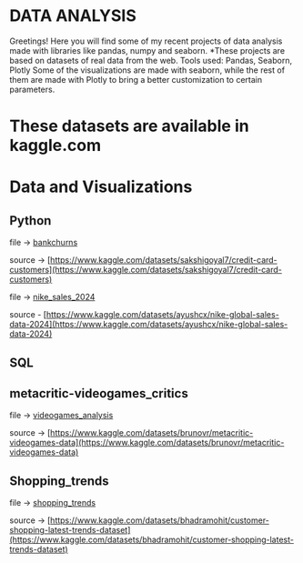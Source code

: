 # DATA ANALYSIS
Greetings!
Here you will find some of my recent projects of data analysis made with libraries like pandas, numpy and seaborn.
*These projects are based on datasets of real data from the web.
Tools used: Pandas, Seaborn, Plotly
Some of the visualizations are made with seaborn, while the rest of them are made with
Plotly to bring a better customization to certain parameters. 
 # These datasets are available in kaggle.com 



 # Data and Visualizations
 ## Python 
 file -> [bankchurns](Python/data_analysis_visualizations/bankchurns.ipynb)
 
 source -> [https://www.kaggle.com/datasets/sakshigoyal7/credit-card-customers](https://www.kaggle.com/datasets/sakshigoyal7/credit-card-customers)
 

 file -> [nike_sales_2024](Python/data_analysis_visualizations/nike_sales_2024.ipynb)

 
 source - [https://www.kaggle.com/datasets/ayushcx/nike-global-sales-data-2024](https://www.kaggle.com/datasets/ayushcx/nike-global-sales-data-2024)

 
 



 
## SQL

## metacritic-videogames_critics


file -> [videogames_analysis](SQL/videogames_analysis.sql)

source -> [https://www.kaggle.com/datasets/brunovr/metacritic-videogames-data](https://www.kaggle.com/datasets/brunovr/metacritic-videogames-data)

## Shopping_trends 



file -> [shopping_trends](SQL/shopping_trends.sql)

source -> [https://www.kaggle.com/datasets/bhadramohit/customer-shopping-latest-trends-dataset](https://www.kaggle.com/datasets/bhadramohit/customer-shopping-latest-trends-dataset)






 
  

 





 


